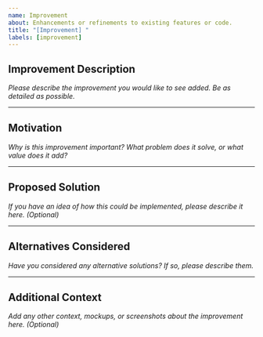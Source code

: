 ```yaml
---
name: Improvement
about: Enhancements or refinements to existing features or code.
title: "[Improvement] "
labels: [improvement]
---
```


## Improvement Description

_Please describe the improvement you would like to see added. Be as detailed as possible._

---

## Motivation

_Why is this improvement important? What problem does it solve, or what value does it add?_

---

## Proposed Solution

_If you have an idea of how this could be implemented, please describe it here. (Optional)_

---

## Alternatives Considered

_Have you considered any alternative solutions? If so, please describe them._

---

## Additional Context

_Add any other context, mockups, or screenshots about the improvement here. (Optional)_
